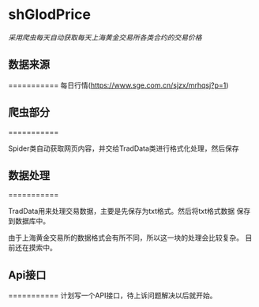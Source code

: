 shGlodPrice
===========

*采用爬虫每天自动获取每天上海黄金交易所各类合约的交易价格*

## 数据来源
===========
每日行情(https://www.sge.com.cn/sjzx/mrhqsj?p=1)


## 爬虫部分
===========

Spider类自动获取网页内容，并交给TradData类进行格式化处理，然后保存


## 数据处理
===========

TradData用来处理交易数据，主要是先保存为txt格式。然后将txt格式数据
保存到数据库中。

由于上海黄金交易所的数据格式会有所不同，所以这一块的处理会比较复杂。
目前还在摸索中。


## Api接口
===========
计划写一个API接口，待上诉问题解决以后就开始。
